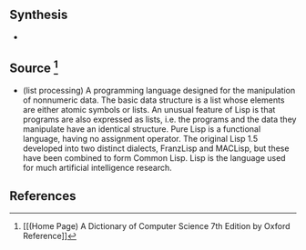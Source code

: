 ## Synthesis
- 
## Source [^1]
- (list processing) A programming language designed for the manipulation of nonnumeric data. The basic data structure is a list whose elements are either atomic symbols or lists. An unusual feature of Lisp is that programs are also expressed as lists, i.e. the programs and the data they manipulate have an identical structure. Pure Lisp is a functional language, having no assignment operator. The original Lisp 1.5 developed into two distinct dialects, FranzLisp and MACLisp, but these have been combined to form Common Lisp. Lisp is the language used for much artificial intelligence research.
## References

[^1]: [[(Home Page) A Dictionary of Computer Science 7th Edition by Oxford Reference]]